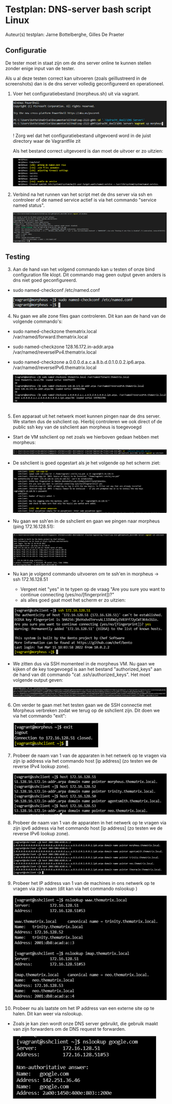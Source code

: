 # Testplan: DNS-server bash script Linux

Auteur(s) testplan: Jarne Bottelberghe, Gilles De Praeter

## Configuratie

De tester moet in staat zijn om de dns server online te kunnen stellen zonder enige input van de tester.

Als u al deze testen correct kan uitvoeren (zoals geïllustreerd in de screenshots) dan is de dns server volledig geconfigureerd en operationeel.

1. Voer het configuratiebestand (morpheus.sh) uit via vagrant.

   ![img](./images/correcte%20file.png)

   ! Zorg wel dat het configuratiebestand uitgevoerd word in de juist directory waar de Vagrantfile zit

   Als het bestand correct uitgevoerd is dan moet de uitvoer er zo uitzien:

   ![img](./images/ConfirmatieCorrectScript.png)

2. Verbind na het runnen van het script met de dns server via ssh en controleer of de named service actief is via het commando "service named status".

   ![img](./images/Controlleren%20status%20dns%20service.png)

## Testing

3. Aan de hand van het volgend commando kan u testen of onze bind configuration file klopt. Dit commando mag geen output geven anders is dns niet goed geconfigureerd.

- sudo named-checkconf /etc/named.conf

  ![img](./images/dnsconfiguration%20check.png)

4. Nu gaan we alle zone files gaan controleren. Dit kan aan de hand van de volgende commando's:

- sudo named-checkzone thematrix.local /var/named/forward.thematrix.local
- sudo named-checkzone 128.16.172.in-addr.arpa /var/named/reverseIPv4.thematrix.local
- sudo named-checkzone a.0.0.0.d.a.c.a.8.b.d.0.1.0.0.2.ip6.arpa. /var/named/reverseIPv6.thematrix.local

  ![img](./images/controleZone.png)
  ​

5. Een apparaat uit het netwerk moet kunnen pingen naar de dns server. We starten dus de sshclient op. Hierbij controleren we ook direct of de public ssh key van de sshclient aan morpheus is toegevoegd

- Start de VM sshclient op net zoals we hierboven gedaan hebben met morpheus:

  ![img](./images/sshclientOpstartCommand.png)

- De sshclient is goed opgestart als je het volgende op het scherm ziet:

  ![img](./images/sshclientOpstart.png)

- Nu gaan we ssh'en in de sshclient en gaan we pingen naar morpheus (ping 172.16.128.51):

  ![img](./images/sshclientPingMorpheus.png)

- Nu kan je volgend commando uitvoeren om te ssh'en in morpheus -> ssh 172.16.128.51

  - Vergeet niet "yes" in te typen op de vraag "Are you sure you want to continue connecting (yes/no/[fingerprint])?"
  - als alles goed gaat moet het scherm er zo uitzien:

  ![img](./images/sshclientSSH.png)

- We zitten dus via SSH momenteel in de morpheus VM. Nu gaan we kijken of de key toegevoegd is aan het bestand "authorized_keys" aan de hand van dit commando "cat .ssh/authorized_keys". Het moet volgende output geven:

  ![img](./images/morpheusSSHKeysControle.png)

6. Om verder te gaan met het testen gaan we de SSH connectie met Morpheus verbreken zodat we terug op de sshclient zijn. Dit doen we via het commando "exit":

   ![img](./images/morpheusExit.png)

7. Probeer de naam van 1 van de apparaten in het netwerk op te vragen via zijn ip address via het commando host [ip address] (zo testen we de reverse IPv4 lookup zone).

   ![img](./images/reverseLookup.png)

8. Probeer de naam van 1 van de apparaten in het netwerk op te vragen via zijn ipv6 address via het commando host [ip address] (zo testen we de reverse IPv6 lookup zone).

   ![img](./images/controleIPv6.png)

9. Probeer het IP address van 1 van de machines in ons netwerk op te vragen via zijn naam
   (dit kan via het commando nslookup )

   ![img](./images/nslookup.png)

10. Probeer nu als laatste om het IP address van een externe site op te halen. Dit kan weer via nslookup.

- Zoals je kan zien wordt onze DNS server gebruikt, die gebruik maakt van zijn forwarders om de DNS request te forwarden.

  ![img](./images/nslookupGoogle.png)

